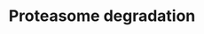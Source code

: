 ---
annotations:
- id: PW:0000144
  parent: regulatory pathway
  type: Pathway Ontology
  value: ubiquitin/proteasome degradation pathway
authors:
- Nsalomonis
- MaintBot
- Ddigles
- Mkutmon
- Eweitz
citedin:
- link: PMC8856713
- link: PMC7339012
- link: PMC6657571
description: ''
last-edited: 2021-05-16
organisms:
- Mus musculus
redirect_from:
- /index.php/Pathway:WP519
- /instance/WP519
- /instance/WP519_rr117058
revision: r117058
schema-jsonld:
- '@context': https://schema.org/
  '@id': https://wikipathways.github.io/pathways/WP519.html
  '@type': Dataset
  creator:
    '@type': Organization
    name: WikiPathways
  description: ''
  keywords:
  - ATP
  - Gm21972
  - H2-Q10
  - H2afx
  - H2afz
  - Hist1h2an
  - Ifng
  - Nedd4
  - Psma2
  - Psma3
  - Psma4
  - Psma5
  - Psma6
  - Psma7
  - Psmb1
  - Psmb10
  - Psmb2
  - Psmb4
  - Psmb5
  - Psmb6
  - Psmb7
  - Psmb8
  - Psmb9
  - Psmc1
  - Psmc2
  - Psmc3
  - Psmc4
  - Psmc5
  - Psmc6
  - Psmd11
  - Psmd12
  - Psmd13
  - Psmd2
  - Psmd3
  - Psmd4
  - Psmd5
  - Psmd6
  - Psmd7
  - Psmd8
  - Psmd9
  - Psme1
  - Psme2
  - Psme3
  - Rpn1
  - Rpn2
  - Uba1
  - Uba7
  - Ubb
  - Ube2b
  - Ube2d1
  - Ube2d2a
  - Ube2d3
  - Uchl1
  - Uchl4
  license: CC0
  name: Proteasome degradation
seo: CreativeWork
title: Proteasome degradation
wpid: WP519
---